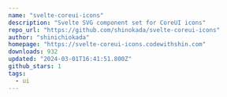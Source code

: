 ```yaml
---
name: "svelte-coreui-icons"
description: "Svelte SVG component set for CoreUI icons"
repo_url: "https://github.com/shinokada/svelte-coreui-icons"
author: "shinichiokada"
homepage: "https://svelte-coreui-icons.codewithshin.com"
downloads: 932
updated: "2024-03-01T16:41:51.800Z"
github_stars: 1
tags: 
  - ui
---
```

